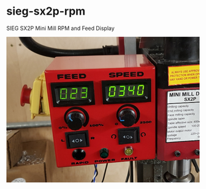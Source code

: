 # sieg-sx2p-rpm
SIEG SX2P Mini Mill RPM and Feed Display

![image of finished project](https://github.com/esar/sieg-sx2p-rpm/blob/master/docs/installed.jpg?raw=true)
